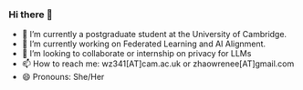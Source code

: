 ### Hi there 👋

- 🔭 I’m currently a postgraduate student at the University of Cambridge.
- 🌱 I’m currently working on Federated Learning and AI Alignment.
- 👯 I’m looking to collaborate or internship on privacy for LLMs
- 📫 How to reach me: wz341[AT]cam.ac.uk or zhaowrenee[AT]gmail.com
- 😄 Pronouns: She/Her

<!--
**Ryan0v0/Ryan0v0** is a ✨ _special_ ✨ repository because its `README.md` (this file) appears on your GitHub profile.

Here are some ideas to get you started:

- 🔭 I’m currently working on ...
- 🌱 I’m currently learning ...
- 👯 I’m looking to collaborate on ...
- 🤔 I’m looking for help with ...
- 💬 Ask me about ...
- 📫 How to reach me: ...
- 😄 Pronouns: ...
- ⚡ Fun fact: ...
-->
